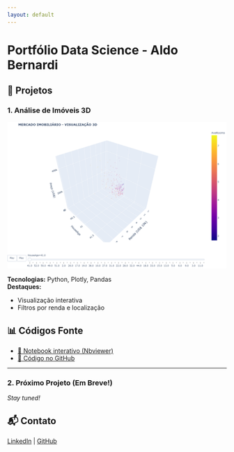 ```yaml
---
layout: default
---
```


<link rel="icon" href="{{ '/assets/images/favicon.ico' | relative_url }}">

# Portfólio Data Science - Aldo Bernardi

## 🚀 Projetos

### 1. Análise de Imóveis 3D
[![Preview](assets/images/preview_3d.png)](assets/3d_imoveis.html)


**Tecnologias:** Python, Plotly, Pandas  
**Destaques:**  
- Visualização interativa  
- Filtros por renda e localização  

## 📊 Códigos Fonte
- [🔗 Notebook interativo (Nbviewer)](https://nbviewer.jupyter.org/github/aldber/DataScience-Portfolio/blob/main/notebooks/california_housing.ipynb)
- [📁 Código no GitHub](https://github.com/aldber/DataScience-Portfolio/tree/main/notebooks)

---

### 2. Próximo Projeto (Em Breve!)
*Stay tuned!*

## 📬 Contato
[LinkedIn](https://linkedin.com/in/aldo-bernardi/) | [GitHub](https://github.com/aldber)
